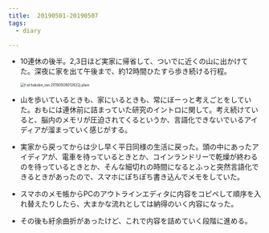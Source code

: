 ```yaml
---
title:  20190501-20190507
tags:
  - diary

---
```


- 10連休の後半。2,3日ほど実家に帰省して、ついでに近くの山に出かけてた。深夜に家を出て午後まで、約12時間ひたすら歩き続ける行程。

  <!--more-->

  <img src="https://cdn-ak.f.st-hatena.com/images/fotolife/h/hakobe_tan/20190508/20190508012622.jpg" alt="f:id:hakobe_tan:20190508012622j:plain" style="zoom:50%;" />

- 山を歩いているときも、家にいるときも、常にぼーっと考えごとをしていた。おもには連休前に詰まっていた研究のイントロに関して。考え続けていると、脳内のメモリが圧迫されてくるというか、言語化できないでいるアイディアが溜まっていく感じがする。

- 実家から戻ってからは少し早く平日同様の生活に戻った。頭の中にあったアイディアが、電車を待っているときとか、コインランドリーで乾燥が終わるのを待っているときとか、そんな細切れの時間になるとふっと突然言語化できるときがあったので、スマホにぽちぽち書き込んでメモをしていた。

- スマホのメモ帳からPCのアウトラインエディタに内容をコピペして順序を入れ替えたりしたら、大まかな流れとしては納得のいく内容になった。

- その後も紆余曲折があったけど、これで内容を詰めていく段階に進める。